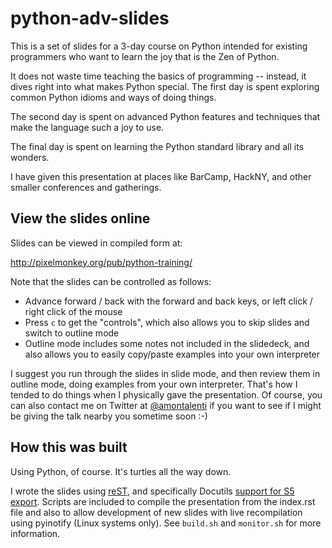# python-adv-slides

This is a set of slides for a 3-day course on Python intended for existing programmers who want to learn the joy that is the Zen of Python.

It does not waste time teaching the basics of programming -- instead, it dives right into what makes Python special. The first day is spent exploring common Python idioms and ways of doing things.

The second day is spent on advanced Python features and techniques that make the language such a joy to use.

The final day is spent on learning the Python standard library and all its wonders.

I have given this presentation at places like BarCamp, HackNY, and other smaller conferences and gatherings.

## View the slides online

Slides can be viewed in compiled form at:

http://pixelmonkey.org/pub/python-training/

Note that the slides can be controlled as follows:

 * Advance forward / back with the forward and back keys, or left click / right click of the mouse
 * Press `c` to get the "controls", which also allows you to skip slides and switch to outline mode
 * Outline mode includes some notes not included in the slidedeck, and also allows you to easily copy/paste examples into your own interpreter

I suggest you run through the slides in slide mode, and then review them in outline mode, doing examples from your own interpreter. That's how I tended to do things when I physically gave the presentation. Of course, you can also contact me on Twitter at [@amontalenti](http://twitter.com/amontalenti) if you want to see if I might be giving the talk nearby you sometime soon :-)

## How this was built

Using Python, of course. It's turtles all the way down.

I wrote the slides using [reST](http://docutils.sourceforge.net/rst.html), and specifically Docutils [support for S5 export](http://docutils.sourceforge.net/docs/user/slide-shows.html). Scripts are included to compile the presentation from the index.rst file and also to allow development of new slides with live recompilation using pyinotify (Linux systems only). See `build.sh` and `monitor.sh` for more information.

